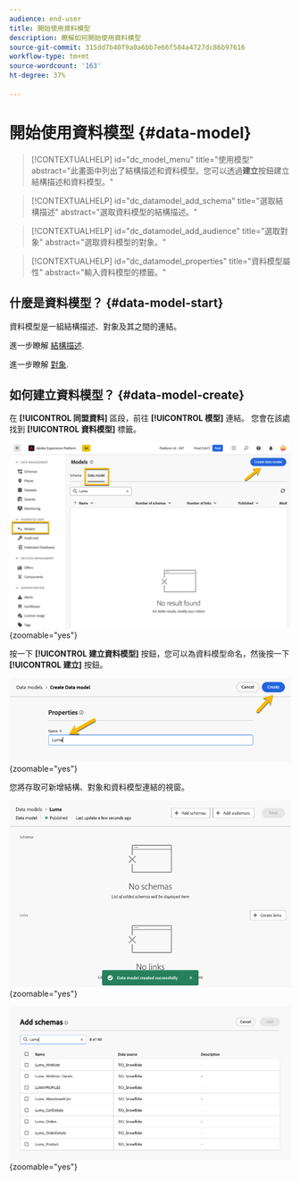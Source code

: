 ```yaml
---
audience: end-user
title: 開始使用資料模型
description: 瞭解如何開始使用資料模型
source-git-commit: 315dd7b40f9a0a6bb7e66f584a4727dc86b97616
workflow-type: tm+mt
source-wordcount: '163'
ht-degree: 37%

---
```


# 開始使用資料模型 {#data-model}


>[!CONTEXTUALHELP]
>id="dc_model_menu"
>title="使用模型"
>abstract="此畫面中列出了結構描述和資料模型。您可以透過&#x200B;**建立**&#x200B;按鈕建立結構描述和資料模型。"

>[!CONTEXTUALHELP]
>id="dc_datamodel_add_schema"
>title="選取結構描述"
>abstract="選取資料模型的結構描述。"


>[!CONTEXTUALHELP]
>id="dc_datamodel_add_audience"
>title="選取對象"
>abstract="選取資料模型的對象。"

>[!CONTEXTUALHELP]
>id="dc_datamodel_properties"
>title="資料模型屬性"
>abstract="輸入資料模型的標籤。"


## 什麼是資料模型？ {#data-model-start}

資料模型是一組結構描述、對象及其之間的連結。

進一步瞭解 [結構描述](customer/schemas.md).

進一步瞭解 [對象](customer/audiences.md).

## 如何建立資料模型？ {#data-model-create}

在 **[!UICONTROL 同盟資料]** 區段，前往 **[!UICONTROL 模型]** 連結。 您會在該處找到 **[!UICONTROL 資料模型]** 標籤。

![](assets/datamodel_create.png){zoomable="yes"}

按一下 **[!UICONTROL 建立資料模型]** 按鈕，您可以為資料模型命名，然後按一下 **[!UICONTROL 建立]** 按鈕。

![](assets/datamodel_name.png){zoomable="yes"}

您將存取可新增結構、對象和資料模型連結的視窗。

![](assets/datamodel_created.png){zoomable="yes"}

![](assets/datamodel_schemas.png){zoomable="yes"}

